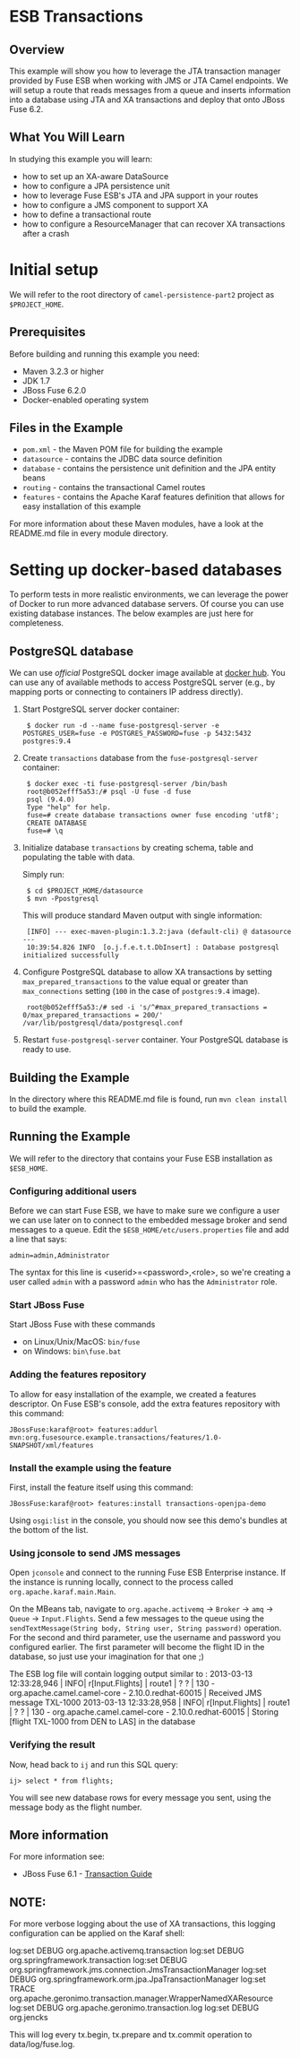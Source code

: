 <!--

     Copyright 2005-2015 Red Hat, Inc.

     Red Hat licenses this file to you under the Apache License, version
     2.0 (the "License"); you may not use this file except in compliance
     with the License.  You may obtain a copy of the License at

        http://www.apache.org/licenses/LICENSE-2.0

     Unless required by applicable law or agreed to in writing, software
     distributed under the License is distributed on an "AS IS" BASIS,
     WITHOUT WARRANTIES OR CONDITIONS OF ANY KIND, either express or
     implied.  See the License for the specific language governing
     permissions and limitations under the License.

-->
# ESB Transactions

## Overview
This example will show you how to leverage the JTA transaction manager provided by Fuse ESB when working with JMS
or JTA Camel endpoints.  We will setup a route that reads messages from a queue and inserts information into a database
using JTA and XA transactions and deploy that onto JBoss Fuse 6.2.

## What You Will Learn
In studying this example you will learn:
* how to set up an XA-aware DataSource
* how to configure a JPA persistence unit
* how to leverage Fuse ESB's JTA and JPA support in your routes
* how to configure a JMS component to support XA
* how to define a transactional route
* how to configure a ResourceManager that can recover XA transactions after a crash

# Initial setup

We will refer to the root directory of `camel-persistence-part2` project as `$PROJECT_HOME`.

## Prerequisites
Before building and running this example you need:

* Maven 3.2.3 or higher
* JDK 1.7
* JBoss Fuse 6.2.0
* Docker-enabled operating system

## Files in the Example
* `pom.xml` - the Maven POM file for building the example
* `datasource` - contains the JDBC data source definition
* `database` - contains the persistence unit definition and the JPA entity beans
* `routing` - contains the transactional Camel routes
* `features` - contains the Apache Karaf features definition that allows for easy installation of this example

For more information about these Maven modules, have a look at the README.md file in every module directory.

# Setting up docker-based databases

To perform tests in more realistic environments, we can leverage the power of Docker to run more advanced database servers.
Of course you can use existing database instances. The below examples are just here for completeness.

## PostgreSQL database

We can use *official* PostgreSQL docker image available at [docker hub](https://registry.hub.docker.com/_/postgres/).
You can use any of available methods to access PostgreSQL server (e.g., by mapping ports or connecting to containers IP address directly).

1. Start PostgreSQL server docker container:

        $ docker run -d --name fuse-postgresql-server -e POSTGRES_USER=fuse -e POSTGRES_PASSWORD=fuse -p 5432:5432 postgres:9.4

2. Create `transactions` database from the `fuse-postgresql-server` container:

        $ docker exec -ti fuse-postgresql-server /bin/bash
        root@b052efff5a53:/# psql -U fuse -d fuse
        psql (9.4.0)
        Type "help" for help.
        fuse=# create database transactions owner fuse encoding 'utf8';
        CREATE DATABASE
        fuse=# \q

3. Initialize database `transactions` by creating schema, table and populating the table with data.

    Simply run:

        $ cd $PROJECT_HOME/datasource
        $ mvn -Ppostgresql

    This will produce standard Maven output with single information:

        [INFO] --- exec-maven-plugin:1.3.2:java (default-cli) @ datasource ---
        10:39:54.826 INFO  [o.j.f.e.t.t.DbInsert] : Database postgresql initialized successfully

4. Configure PostgreSQL database to allow XA transactions by setting `max_prepared_transactions` to the value equal or greater
than `max_connections` setting (`100` in the case of `postgres:9.4` image).

        root@b052efff5a53:/# sed -i 's/^#max_prepared_transactions = 0/max_prepared_transactions = 200/' /var/lib/postgresql/data/postgresql.conf

5. Restart `fuse-postgresql-server` container. Your PostgreSQL database is ready to use.

## Building the Example
In the directory where this README.md file is found, run `mvn clean install` to build the example.

## Running the Example
We will refer to the directory that contains your Fuse ESB installation as `$ESB_HOME`.

### Configuring additional users
Before we can start Fuse ESB, we have to make sure we configure a user we can use later on to connect to the embedded
message broker and send messages to a queue.  Edit the `$ESB_HOME/etc/users.properties` file and add a line that says:

    admin=admin,Administrator

The syntax for this line is &lt;userid&gt;=&lt;password&gt;,&lt;role&gt;, so we're creating a user called `admin` with a password `admin`
who has the `Administrator` role.

### Start JBoss Fuse
Start JBoss Fuse with these commands

* on Linux/Unix/MacOS: `bin/fuse`
* on Windows: `bin\fuse.bat`

### Adding the features repository
To allow for easy installation of the example, we created a features descriptor.  On Fuse ESB's console, add the
extra features repository with this command:

    JBossFuse:karaf@root> features:addurl mvn:org.fusesource.example.transactions/features/1.0-SNAPSHOT/xml/features

### Install the example using the feature
First, install the feature itself using this command:

    JBossFuse:karaf@root> features:install transactions-openjpa-demo

Using `osgi:list` in the console, you should now see this demo's bundles at the bottom of the list.


### Using jconsole to send JMS messages
Open `jconsole` and connect to the running Fuse ESB Enterprise instance.  If the instance is running locally, connect to
the process called `org.apache.karaf.main.Main`.

On the MBeans tab, navigate to `org.apache.activemq` &rarr; `Broker` &rarr; `amq` &rarr; `Queue` &rarr; `Input.Flights`.  Send a few
messages to the queue using the `sendTextMessage(String body, String user, String password)` operation.  For the second
and third parameter, use the username and password you configured earlier.  The first parameter will become the flight ID
in the database, so just use your imagination for that one ;)

The ESB log file will contain logging output similar to :
2013-03-13 12:33:28,946 | INFO| r[Input.Flights] | route1 | ? ? | 130 - org.apache.camel.camel-core - 2.10.0.redhat-60015 | Received JMS message TXL-1000
2013-03-13 12:33:28,958 | INFO| r[Input.Flights] | route1 | ? ? | 130 - org.apache.camel.camel-core - 2.10.0.redhat-60015 | Storing [flight TXL-1000 from DEN to LAS] in the database


### Verifying the result
Now, head back to `ij` and run this SQL query:

    ij> select * from flights;

You will see new database rows for every message you sent, using the message body as the flight number.

## More information
For more information see:

* JBoss Fuse 6.1 - [Transaction Guide](https://access.redhat.com/site/documentation/en-US/Red_Hat_JBoss_Fuse/6.1/html/Transaction_Guide/index.html)



## NOTE: 
For more verbose logging about the use of XA transactions, this logging 
configuration can be applied on the Karaf shell:

log:set DEBUG org.apache.activemq.transaction
log:set DEBUG org.springframework.transaction
log:set DEBUG org.springframework.jms.connection.JmsTransactionManager
log:set DEBUG org.springframework.orm.jpa.JpaTransactionManager
log:set TRACE org.apache.geronimo.transaction.manager.WrapperNamedXAResource
log:set DEBUG org.apache.geronimo.transaction.log
log:set DEBUG org.jencks

This will log every tx.begin, tx.prepare and tx.commit operation to data/log/fuse.log.
